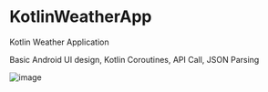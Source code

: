 # KotlinWeatherApp
Kotlin Weather Application

Basic Android UI design, Kotlin Coroutines, API Call, JSON Parsing

![image](https://user-images.githubusercontent.com/45538534/160274018-4b1f245c-86b2-46f6-87fa-38bb2f08c62d.png)
